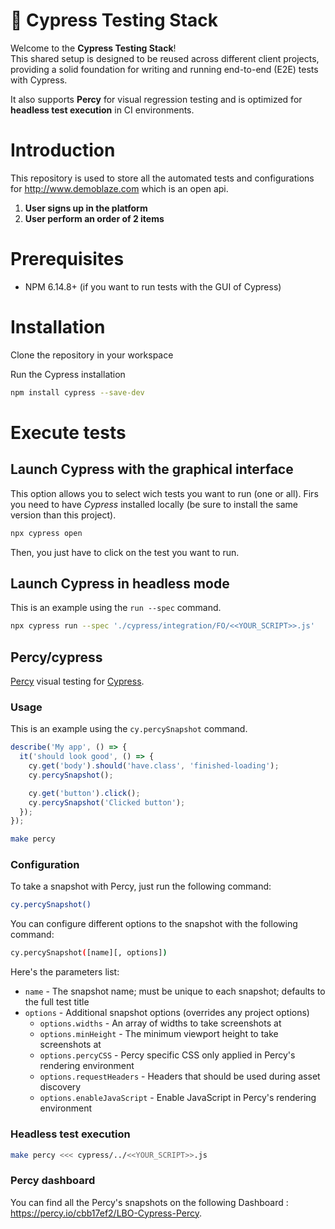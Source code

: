 # 🌲 Cypress Testing Stack

Welcome to the **Cypress Testing Stack**!  
This shared setup is designed to be reused across different client projects, providing a solid foundation for writing and running end-to-end (E2E) tests with Cypress.

It also supports **Percy** for visual regression testing and is optimized for **headless test execution** in CI environments.

# Introduction
This repository is used to store all the automated tests and configurations for http://www.demoblaze.com which is an open api. 


1. **User signs up in the platform**
2. **User perform an order of 2 items**

# Prerequisites
- NPM 6.14.8+ (if you want to run tests with the GUI of Cypress)

# Installation
Clone the repository in your workspace

Run the Cypress installation
```bash
npm install cypress --save-dev
```
# Execute tests
## Launch Cypress with the graphical interface
This option allows you to select wich tests you want to run (one or all).
Firs you need to have _Cypress_ installed locally (be sure to install the same version than this project).
```bash
npx cypress open
```
Then, you just have to click on the test you want to run.

## Launch Cypress in headless mode
This is an example using the `run --spec` command.

```bash
npx cypress run --spec './cypress/integration/FO/<<YOUR_SCRIPT>>.js'
```
## Percy/cypress

[Percy](https://percy.io) visual testing for [Cypress](https://cypress.io).

### Usage

This is an example using the `cy.percySnapshot` command.

```javascript
describe('My app', () => {
  it('should look good', () => {
    cy.get('body').should('have.class', 'finished-loading');
    cy.percySnapshot();

    cy.get('button').click();
    cy.percySnapshot('Clicked button');
  });
});
```

```bash
make percy
```
### Configuration

To take a snapshot with Percy, just run the following command:

```bash
cy.percySnapshot()
```

You can configure different options to the snapshot with the following command:

```bash
cy.percySnapshot([name][, options])
```

Here's the parameters list:
- `name` - The snapshot name; must be unique to each snapshot; defaults to the full test title
- `options` - Additional snapshot options (overrides any project options)
  - `options.widths` - An array of widths to take screenshots at
  - `options.minHeight` - The minimum viewport height to take screenshots at
  - `options.percyCSS` - Percy specific CSS only applied in Percy's rendering environment
  - `options.requestHeaders` - Headers that should be used during asset discovery
  - `options.enableJavaScript` - Enable JavaScript in Percy's rendering environment

### Headless test execution

```bash
make percy <<< cypress/../<<YOUR_SCRIPT>>.js
```

### Percy dashboard

You can find all the Percy's snapshots on the following Dashboard : https://percy.io/cbb17ef2/LBO-Cypress-Percy.

